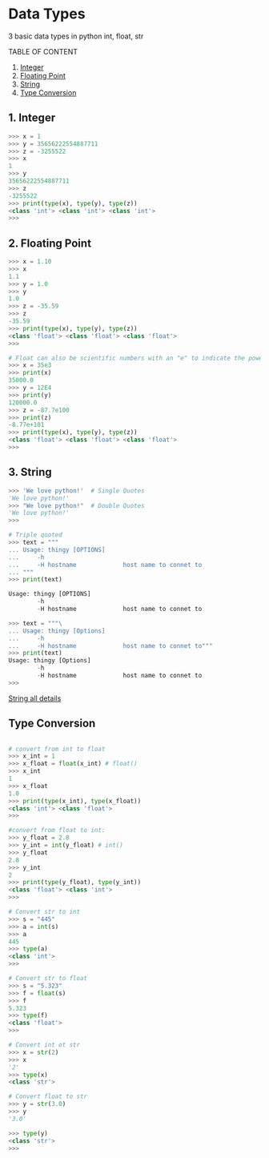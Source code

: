 # Data Types

3 basic data types in python int, float, str

TABLE OF CONTENT

1. [Integer](#1-integer)
1. [Floating Point](#2-floating-point)
1. [String](#3-string)
1. [Type Conversion](#type-conversion)

## 1. Integer

```py
>>> x = 1
>>> y = 35656222554887711
>>> z = -3255522
>>> x
1
>>> y
35656222554887711
>>> z
-3255522
>>> print(type(x), type(y), type(z))
<class 'int'> <class 'int'> <class 'int'>
>>>
```

## 2. Floating Point

```py
>>> x = 1.10
>>> x
1.1
>>> y = 1.0
>>> y
1.0
>>> z = -35.59
>>> z
-35.59
>>> print(type(x), type(y), type(z))
<class 'float'> <class 'float'> <class 'float'>
>>> 
```

```py
# Float can also be scientific numbers with an "e" to indicate the power of 10.
>>> x = 35e3
>>> print(x)
35000.0
>>> y = 12E4
>>> print(y)
120000.0
>>> z = -87.7e100
>>> print(z)
-8.77e+101
>>> print(type(x), type(y), type(z))
<class 'float'> <class 'float'> <class 'float'>
>>> 
```

## 3. String

```py
>>> 'We love python!'  # Single Quotes
'We love python!'
>>> "We love python!"  # Double Quotes
'We love python!'
>>>
```

```py
# Triple quoted
>>> text = """
... Usage: thingy [OPTIONS]
...     -h
...     -H hostname             host name to connet to
... """
>>> print(text)

Usage: thingy [OPTIONS]
        -h
        -H hostname             host name to connet to

>>> text = """\
... Usage: thingy [Options]
...     -h
...     -H hostname             host name to connet to"""
>>> print(text)
Usage: thingy [Options]
        -h
        -H hostname             host name to connet to
>>>
```

[String all details](https://google.com)

## Type Conversion

```py

# convert from int to float
>>> x_int = 1
>>> x_float = float(x_int) # float()
>>> x_int
1
>>> x_float
1.0
>>> print(type(x_int), type(x_float))
<class 'int'> <class 'float'>
>>>
```

```py
#convert from float to int:
>>> y_float = 2.8
>>> y_int = int(y_float) # int()
>>> y_float
2.8
>>> y_int
2
>>> print(type(y_float), type(y_int))
<class 'float'> <class 'int'>
>>> 
```

```py
# Convert str to int
>>> s = "445"
>>> a = int(s)
>>> a
445
>>> type(a)
<class 'int'>
>>>
```

```py
# Convert str to float
>>> s = "5.323"
>>> f = float(s)
>>> f
5.323
>>> type(f)
<class 'float'>
>>> 

```

```py
# Convert int ot str
>>> x = str(2)
>>> x
'2'
>>> type(x)
<class 'str'>
```

```py
# Convert float to str
>>> y = str(3.0)
>>> y
'3.0'

>>> type(y)
<class 'str'>
>>>
```
